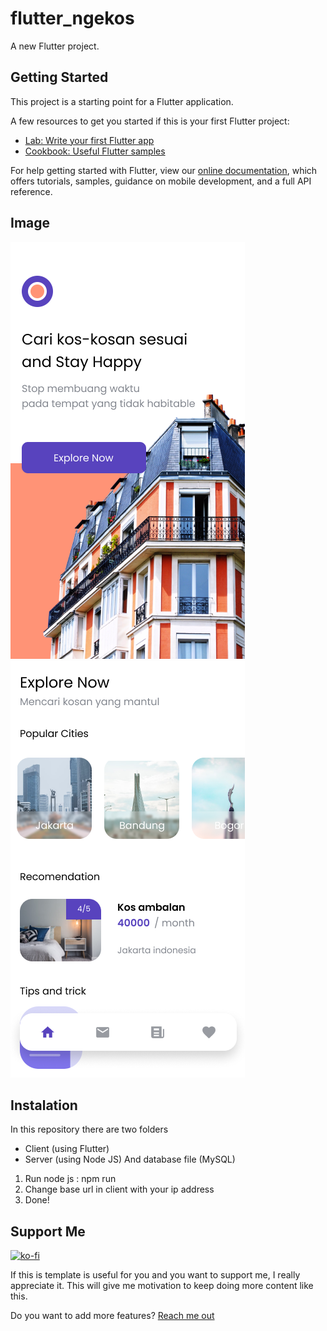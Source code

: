 # flutter_ngekos

A new Flutter project.

## Getting Started

This project is a starting point for a Flutter application.

A few resources to get you started if this is your first Flutter project:

- [Lab: Write your first Flutter app](https://flutter.dev/docs/get-started/codelab)
- [Cookbook: Useful Flutter samples](https://flutter.dev/docs/cookbook)

For help getting started with Flutter, view our
[online documentation](https://flutter.dev/docs), which offers tutorials,
samples, guidance on mobile development, and a full API reference.

## Image
![Overview](https://raw.githubusercontent.com/reven-erlangga/ngekos/master/image/Overview.png "Overview")
![Homepage](https://raw.githubusercontent.com/reven-erlangga/ngekos/master/image/Homepage.png "Homepage")

## Instalation

In this repository there are two folders
- Client (using Flutter)
- Server (using Node JS)
And database file (MySQL)

1. Run node js : npm run
2. Change base url in client with your ip address
3. Done!

## Support Me
[![ko-fi](https://ko-fi.com/img/githubbutton_sm.svg)](https://ko-fi.com/R5R27Z8R8)

If this is template is useful for you and you want to support me, I really appreciate it. 
This will give me motivation to keep doing more content like this.

Do you want to add more features? [Reach me out](https://reven-erlangga.carrd.co/)